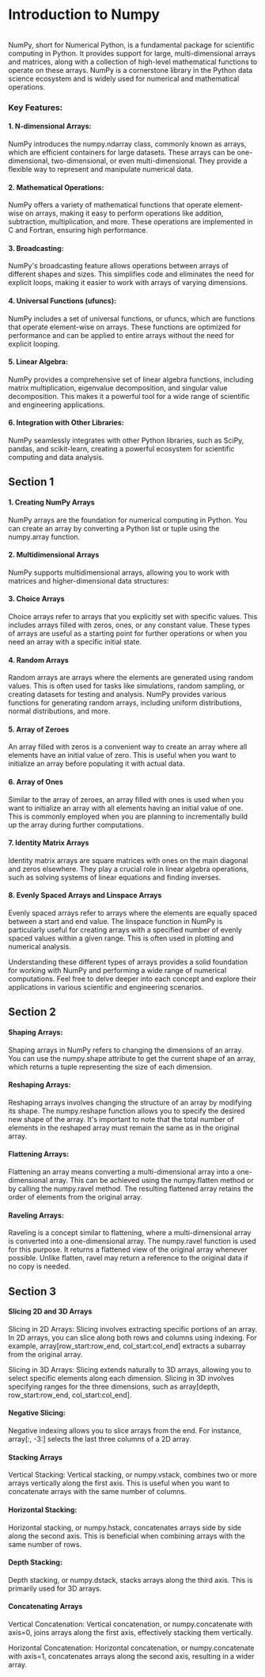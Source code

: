 # Introduction to Numpy
<br>
NumPy, short for Numerical Python, is a fundamental package for scientific computing in Python. It provides support for large, multi-dimensional arrays and matrices, along with a collection of high-level mathematical functions to operate on these arrays. NumPy is a cornerstone library in the Python data science ecosystem and is widely used for numerical and mathematical operations.<br>

### Key Features:
#### 1. N-dimensional Arrays:
NumPy introduces the numpy.ndarray class, commonly known as arrays, which are efficient containers for large datasets. These arrays can be one-dimensional, two-dimensional, or even multi-dimensional. They provide a flexible way to represent and manipulate numerical data.

#### 2. Mathematical Operations:
NumPy offers a variety of mathematical functions that operate element-wise on arrays, making it easy to perform operations like addition, subtraction, multiplication, and more. These operations are implemented in C and Fortran, ensuring high performance.

#### 3. Broadcasting:
NumPy's broadcasting feature allows operations between arrays of different shapes and sizes. This simplifies code and eliminates the need for explicit loops, making it easier to work with arrays of varying dimensions.

#### 4. Universal Functions (ufuncs):
NumPy includes a set of universal functions, or ufuncs, which are functions that operate element-wise on arrays. These functions are optimized for performance and can be applied to entire arrays without the need for explicit looping.

#### 5. Linear Algebra:
NumPy provides a comprehensive set of linear algebra functions, including matrix multiplication, eigenvalue decomposition, and singular value decomposition. This makes it a powerful tool for a wide range of scientific and engineering applications.

#### 6. Integration with Other Libraries:
NumPy seamlessly integrates with other Python libraries, such as SciPy, pandas, and scikit-learn, creating a powerful ecosystem for scientific computing and data analysis.


## Section 1

#### 1. Creating NumPy Arrays
NumPy arrays are the foundation for numerical computing in Python. You can create an array by converting a Python list or tuple using the numpy.array function.

#### 2. Multidimensional Arrays
NumPy supports multidimensional arrays, allowing you to work with matrices and higher-dimensional data structures:

#### 3. Choice Arrays
Choice arrays refer to arrays that you explicitly set with specific values. This includes arrays filled with zeros, ones, or any constant value. These types of arrays are useful as a starting point for further operations or when you need an array with a specific initial state.

#### 4. Random Arrays
Random arrays are arrays where the elements are generated using random values. This is often used for tasks like simulations, random sampling, or creating datasets for testing and analysis. NumPy provides various functions for generating random arrays, including uniform distributions, normal distributions, and more.

#### 5. Array of Zeroes
An array filled with zeros is a convenient way to create an array where all elements have an initial value of zero. This is useful when you want to initialize an array before populating it with actual data.

#### 6. Array of Ones
Similar to the array of zeroes, an array filled with ones is used when you want to initialize an array with all elements having an initial value of one. This is commonly employed when you are planning to incrementally build up the array during further computations.

#### 7. Identity Matrix Arrays
Identity matrix arrays are square matrices with ones on the main diagonal and zeros elsewhere. They play a crucial role in linear algebra operations, such as solving systems of linear equations and finding inverses.

#### 8. Evenly Spaced Arrays and Linspace Arrays
Evenly spaced arrays refer to arrays where the elements are equally spaced between a start and end value. The linspace function in NumPy is particularly useful for creating arrays with a specified number of evenly spaced values within a given range. This is often used in plotting and numerical analysis.

Understanding these different types of arrays provides a solid foundation for working with NumPy and performing a wide range of numerical computations. Feel free to delve deeper into each concept and explore their applications in various scientific and engineering scenarios.


## Section 2

#### Shaping Arrays:
Shaping arrays in NumPy refers to changing the dimensions of an array. You can use the numpy.shape attribute to get the current shape of an array, which returns a tuple representing the size of each dimension.

#### Reshaping Arrays:
Reshaping arrays involves changing the structure of an array by modifying its shape. The numpy.reshape function allows you to specify the desired new shape of the array. It's important to note that the total number of elements in the reshaped array must remain the same as in the original array.

#### Flattening Arrays:
Flattening an array means converting a multi-dimensional array into a one-dimensional array. This can be achieved using the numpy.flatten method or by calling the numpy.ravel method. The resulting flattened array retains the order of elements from the original array.

#### Raveling Arrays:
Raveling is a concept similar to flattening, where a multi-dimensional array is converted into a one-dimensional array. The numpy.ravel function is used for this purpose. It returns a flattened view of the original array whenever possible. Unlike flatten, ravel may return a reference to the original data if no copy is needed.

## Section 3

#### Slicing 2D and 3D Arrays
Slicing in 2D Arrays:
Slicing involves extracting specific portions of an array. In 2D arrays, you can slice along both rows and columns using indexing. For example, array[row_start:row_end, col_start:col_end] extracts a subarray from the original array.

Slicing in 3D Arrays:
Slicing extends naturally to 3D arrays, allowing you to select specific elements along each dimension. Slicing in 3D involves specifying ranges for the three dimensions, such as array[depth, row_start:row_end, col_start:col_end].

#### Negative Slicing:
Negative indexing allows you to slice arrays from the end. For instance, array[:, -3:] selects the last three columns of a 2D array.

#### Stacking Arrays
Vertical Stacking:
Vertical stacking, or numpy.vstack, combines two or more arrays vertically along the first axis. This is useful when you want to concatenate arrays with the same number of columns.

#### Horizontal Stacking:
Horizontal stacking, or numpy.hstack, concatenates arrays side by side along the second axis. This is beneficial when combining arrays with the same number of rows.

#### Depth Stacking:
Depth stacking, or numpy.dstack, stacks arrays along the third axis. This is primarily used for 3D arrays.

#### Concatenating Arrays
Vertical Concatenation:
Vertical concatenation, or numpy.concatenate with axis=0, joins arrays along the first axis, effectively stacking them vertically.

Horizontal Concatenation:
Horizontal concatenation, or numpy.concatenate with axis=1, concatenates arrays along the second axis, resulting in a wider array.
